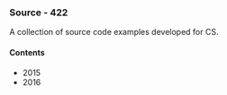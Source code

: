### Source - 422

A collection of source code examples developed for CS.

#### Contents
* 2015
* 2016
